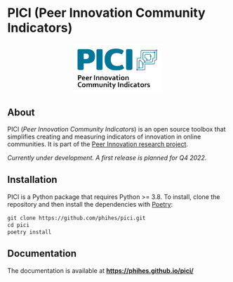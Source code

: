 # PICI (Peer Innovation Community Indicators)

<p align="center"><a href="https://www.peer-innovation.de" target="_blank">
    <img src="./docs/images/pici_logo.png" width="200px" />
</a></p>

## About

PICI (*Peer Innovation Community Indicators*) is an open source toolbox that simplifies creating and measuring indicators of innovation in online communities. It is part of the [Peer Innovation research project](https://www.peer-innovation.de/).

*Currently under development. A first release is planned for Q4 2022.*



## Installation

PICI is a Python package that requires Python >= 3.8. To install, clone the repository and then install the dependencies with [Poetry](https://python-poetry.org/):

```
git clone https://github.com/phihes/pici.git
cd pici
poetry install
```

## Documentation

The documentation is available at **<https://phihes.github.io/pici/>**
